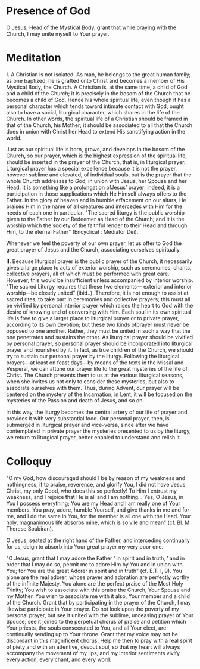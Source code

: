 # Presence of God

O Jesus, Head of the Mystical Body, grant that while praying with the Church, I may unite myself to Your prayer.

# Meditation

**I.** A Christian is not isolated. As man, he belongs to the great human family; as one baptized, he is grafted onto Christ and becomes a member of His Mystical Body, the Church. A Christian is, at the same time, a child of God and a child of the Church; it is precisely in the bosom of the Church that he becomes a child of God. Hence his whole spiritual life, even though it has a personal character which tends toward intimate contact with God, ought also to have a social, liturgical character, which shares in the life of the Church. In other words, the spiritual life of a Christian should be framed in that of the Church, his Mother; it should be associated to all that the Church does in union with Christ her Head to extend His sanctifying action in the world.

Just as our spiritual life is born, grows, and develops in the bosom of the Church, so our prayer, which is the highest expression of the spiritual life, should be inserted in the prayer of the Church, that is, in liturgical prayer. Liturgical prayer has a special excellence because it is not the prayer, however sublime and elevated, of individual souls, but is the prayer that the whole Church addresses to God, in union with Jesus, her Spouse and her Head. It is something like a prolongation ofJesus’ prayer; indeed, it is a participation in those supplications which He Himself always offers to the Father. In the glory of heaven and in humble effacement on our altars, He praises Him in the name of all creatures and intercedes with Him for the needs of each one in particular. "The sacred liturgy is the public worship given to the Father by our Redeemer as Head of the Church; and it is the worship which the society of the faithful render to their Head and through Him, to the eternal Father" (Encyclical : Mediator Dei).

Whenever we feel the poverty of our own prayer, let us offer to God the great prayer of Jesus and the Church, associating ourselves spiritually.

**II.** Because liturgical prayer is the public prayer of the Church, it necessarily gives a large place to acts of exterior worship, such as ceremonies, chants, collective prayers, all of which must be performed with great care. However, this would be insufficient unless accompanied by interior worship. "The sacred Liturgy requires that these two elements— exterior and interior worship—be closely united" (ibid..). Therefore, it is not enough to assist at sacred rites, to take part in ceremonies and collective prayers; this must all be vivified by personal interior prayer which raises the heart to God with the desire of knowing and of conversing with Him. Each soul in its own spiritual life is free to give a larger place to liturgical prayer or to private prayer, according to its own devotion; but these two kinds ofprayer must never be opposed to one another. Rather, they must be united in such a way that the one penetrates and sustains the other. As liturgical prayer should be vivified by personal prayer, so personal prayer should be incorporated into liturgical prayer and nourished by it. In fact, as true children of the Church, we should try to sustain our personal prayer by the liturgy. Following the liturgical prayers—at least on feast days—by means of the texts in the Missal and Vesperal, we can attune our prayer life to the great mysteries of the life of Christ. The Church presents them to us at the various liturgical seasons, when she invites us not only to consider these mysteries, but also to associate ourselves with them. Thus, during Advent, our prayer will be centered on the mystery of the Incarnation; in Lent, it will be focused on the mysteries of the Passion and death of Jesus, and so on.

In this way, the liturgy becomes the central artery of our life of prayer and provides it with very substantial food. Our personal prayer, then, is submerged in liturgical prayer and vice-versa, since after we have contemplated in private prayer the mysteries presented to us by the liturgy, we return to liturgical prayer, better enabled to understand and relish it.

# Colloquy

"O my God, how discouraged should I be by reason of my weakness and nothingness, if to praise, reverence, and glorify You, I did not have Jesus Christ, my only Good, who does this so perfectly! To Him I entrust my weakness, and I rejoice that He is all and I am nothing... Yes, O Jesus, in You I possess everything; You are my Head and I am really one of Your members. You pray, adore, humble Yourself, and give thanks in me and for me, and I do the same in You, for the member is all one with the Head. Your holy, magnanimous life absorbs mine, which is so vile and mean" (cf. Bl. M. Therese Soubiran).

O Jesus, seated at the right hand of the Father, and interceding continually for us, deign to absorb into Your great prayer my very poor one.

"O Jesus, grant that I may adore the Father ‘ in spirit and in truth, ’ and in order that I may do so, permit me to adore Him by You and in union with You; for You are the great Adorer in spirit and in truth" (cf. E.T. I, 9). You alone are the real adorer, whose prayer and adoration are perfectly worthy of the infinite Majesty. You alone are the perfect praise of the Most Holy Trinity; You wish to associate with this praise the Church, Your Spouse and my Mother. You wish to associate me with it also, Your member and a child of the Church. Grant that by participating in the prayer of the Church, I may likewise participate in Your prayer. Do not look upon the poverty of my personal prayer, but see it united with the sublime, unceasing prayer of Your Spouse; see it joined to the perpetual chorus of praise and petition which Your priests, the souls consecrated to You, and all Your elect, are continually sending up to Your throne. Grant that my voice may not be discordant in this magnificent chorus. Help me then to pray with a real spirit of piety and with an attentive, devout soul, so that my heart will always accompany the movement of my lips, and my interior sentiments vivify every action, every chant, and every word.
